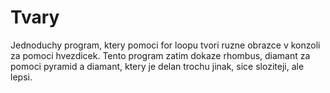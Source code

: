 # Tvary
Jednoduchy program, ktery pomoci for loopu tvori ruzne obrazce v konzoli za pomoci hvezdicek. Tento program zatim dokaze rhombus, diamant za pomoci pyramid a diamant, ktery je delan trochu jinak, sice sloziteji, ale lepsi.
